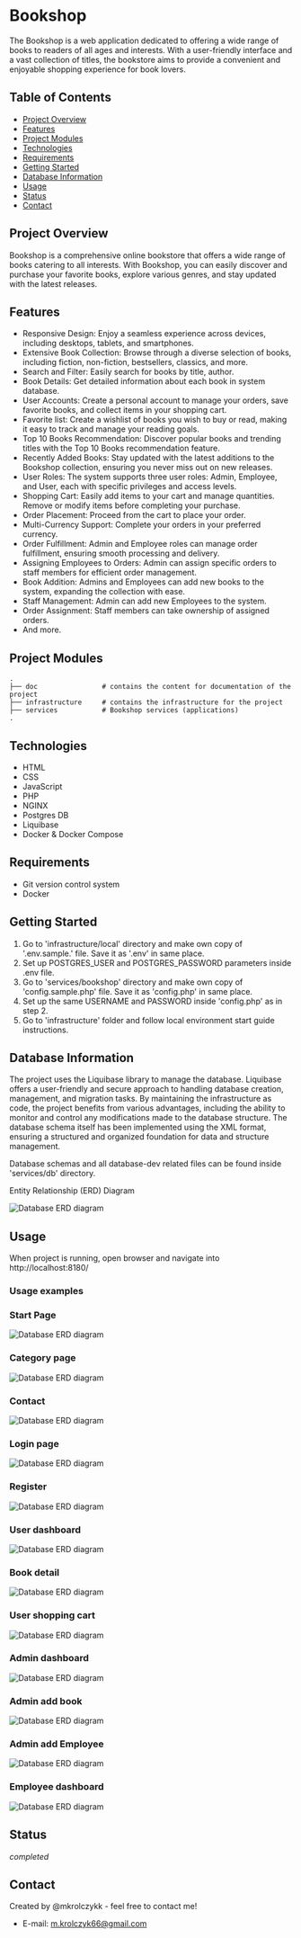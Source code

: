 # Bookshop

The Bookshop is a web application dedicated to offering a wide range of books
to readers of all ages and interests. With a user-friendly interface and a vast collection of titles, the bookstore aims to provide a convenient and enjoyable shopping experience for book lovers.

## Table of Contents

- [Project Overview](#project-overview)
- [Features](#features)
- [Project Modules](#project-modules)
- [Technologies](#technologies)
- [Requirements](#requirements)
- [Getting Started](#getting-started)
- [Database Information](#database-information)
- [Usage](#usage)
- [Status](#status)
- [Contact](#contact)

## Project Overview

Bookshop is a comprehensive online bookstore that offers a wide range of books catering to all interests. 
With Bookshop, you can easily discover and purchase your favorite books, explore various genres, and stay updated with the latest releases.

## Features

- Responsive Design: Enjoy a seamless experience across devices, including desktops, tablets, and smartphones.
- Extensive Book Collection: Browse through a diverse selection of books, including fiction, non-fiction, bestsellers, classics, and more.
- Search and Filter: Easily search for books by title, author.
- Book Details: Get detailed information about each book in system database.
- User Accounts: Create a personal account to manage your orders, save favorite books, and collect items in your shopping cart.
- Favorite list:  Create a wishlist of books you wish to buy or read, making it easy to track and manage your reading goals.
- Top 10 Books Recommendation: Discover popular books and trending titles with the Top 10 Books recommendation feature.
- Recently Added Books: Stay updated with the latest additions to the Bookshop collection, ensuring you never miss out on new releases.
- User Roles: The system supports three user roles: Admin, Employee, and User, each with specific privileges and access levels.
- Shopping Cart: Easily add items to your cart and manage quantities. Remove or modify items before completing your purchase.
- Order Placement: Proceed from the cart to place your order.
- Multi-Currency Support: Complete your orders in your preferred currency.
- Order Fulfillment: Admin and Employee roles can manage order fulfillment, ensuring smooth processing and delivery.
- Assigning Employees to Orders: Admin can assign specific orders to staff members for efficient order management.
- Book Addition: Admins and Employees can add new books to the system, expanding the collection with ease.
- Staff Management: Admin can add new Employees to the system.
- Order Assignment: Staff members can take ownership of assigned orders.
- And more.

## Project Modules

```
.
├── doc                # contains the content for documentation of the project
├── infrastructure     # contains the infrastructure for the project
├── services           # Bookshop services (applications)
.
```

## Technologies

- HTML
- CSS
- JavaScript
- PHP
- NGINX
- Postgres DB
- Liquibase
- Docker & Docker Compose

## Requirements

- Git version control system
- Docker

## Getting Started

1. Go to 'infrastructure/local' directory and make own copy of '.env.sample.' file. Save it as '.env' in same place.
2. Set up POSTGRES_USER and POSTGRES_PASSWORD parameters inside .env file.
3. Go to 'services/bookshop' directory and make own copy of 'config.sample.php' file. Save it as 'config.php' in same place.
4. Set up the same USERNAME and PASSWORD inside 'config.php' as in step 2.
5. Go to 'infrastructure' folder and follow local environment start guide instructions.

## Database Information

The project uses the Liquibase library to manage the database.
Liquibase offers a user-friendly and secure approach to handling database creation,
management, and migration tasks. By maintaining the infrastructure as code, the project 
benefits from various advantages, including the ability to monitor and
control any modifications made to the database structure. The database schema itself
has been implemented using the XML format, ensuring a structured and organized foundation
for data and structure management. 

Database schemas and all database-dev related files can be found inside 'services/db' directory.

Entity Relationship (ERD) Diagram

![Database ERD diagram](./doc/bookshop_db-physical-diagram.png)

## Usage

When project is running, open browser and navigate into http://localhost:8180/

### Usage examples

### Start Page

![Database ERD diagram](./doc/pc_start-page.png)

### Category page

![Database ERD diagram](./doc/pc_category-page.png)

### Contact

![Database ERD diagram](./doc/pc_contact-page.png)

### Login page

![Database ERD diagram](./doc/pc_login-page.png)

### Register

![Database ERD diagram](./doc/pc_register-page.png)

### User dashboard

![Database ERD diagram](./doc/pc_user-dashboard.png)

### Book detail

![Database ERD diagram](./doc/pc_book-detail.png)

### User shopping cart

![Database ERD diagram](./doc/pc_shopping-cart.png)

### Admin dashboard

![Database ERD diagram](./doc/pc_admin-dashboard.png)

### Admin add book

![Database ERD diagram](./doc/pc_admin-add-book.png)

### Admin add Employee

![Database ERD diagram](./doc/pc_admin-add-employee.png)

### Employee dashboard

![Database ERD diagram](./doc/pc_employee-dashboard.png)

## Status

_completed_

## Contact
Created by @mkrolczykk - feel free to contact me!
* E-mail: m.krolczyk66@gmail.com

